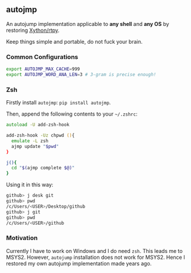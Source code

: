 ## autojmp

An autojump implementation applicable to **any shell** and **any OS** by restoring [Xython/rtpy](https://github.com/Xython/wisepy/tree/836b63c33685b6107e528256a3cc0a9600015140).

Keep things simple and portable, do not fuck your brain.

### Common Configurations

```bash
export AUTOJMP_MAX_CACHE=999
export AUTOJMP_WORD_ANA_LEN=3 # 3-gram is precise enough!
```

### Zsh

Firstly install `autojmp`: `pip install autojmp`.

Then, append the following contents to your `~/.zshrc`:

```zsh
autoload -U add-zsh-hook

add-zsh-hook -Uz chpwd (){
  emulate -L zsh
  ajmp update "$pwd"
}

j(){
  cd "$(ajmp complete $@)"
} 
```

Using it in this way:

```zsh
github> j desk git
github> pwd
/c/Users/<USER>/Desktop/github
github> j git
github> pwd
/c/Users/<USER>/github
```

### Motivation

Currently I have to work on Windows and I do need `zsh`. This leads me to MSYS2.
However, `autojump` installation does not work for MSYS2.
Hence I restored my own autojump implementation made years ago. 
